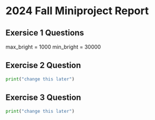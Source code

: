 # 2024 Fall Miniproject Report

## Exersice 1 Questions 
max_bright = 1000
min_bright = 30000

## Exercise 2 Question
```python
print("change this later")
```

## Exercise 3 Question
```python
print("change this later")
```
